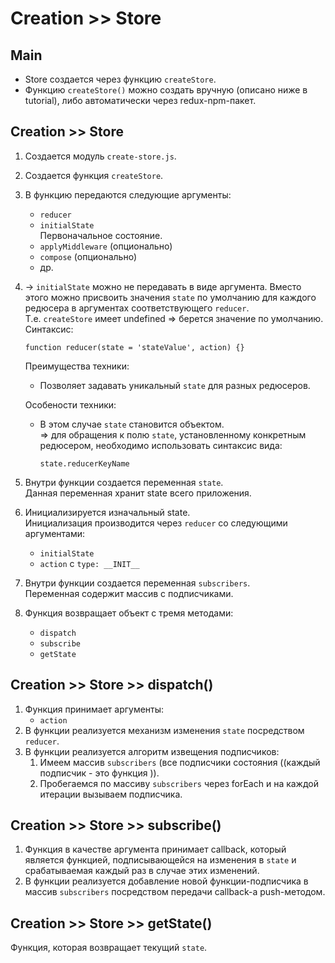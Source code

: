 # Creation >> Store

## Main
- Store создается через функцию `createStore`.
- Функцию `createStore()` можно создать вручную (описано ниже в tutorial), либо автоматически через redux-npm-пакет.

## Creation >> Store
1. Cоздается модуль `create-store.js`.
1. Создается функция `createStore`.
1. В функцию передаются следующие аргументы:
    - `reducer`  
    - `initialState`  
    Первоначальное состояние.
    - `applyMiddleware` (опционально)
    - `compose` (опционально)
    - др.
1. -> `initialState` можно не передавать в виде аргумента. Вместо этого можно присвоить значения `state` по умолчанию для каждого редюсера в аргументах соответствующего `reducer`.  
Т.е. `createStore` имеет undefined => берется значение по умолчанию.  
Синтаксис:

    ```
    function reducer(state = 'stateValue', action) {}
    ``` 
    Преимущества техники:
      - Позволяет задавать уникальный `state` для разных редюсеров.

    Особености техники: 
      - В этом случае `state` становится объектом.  
      => для обращения к полю `state`, установленному конкретным редюсером, необходимо использовать синтаксис вида:

        ```
        state.reducerKeyName
        ```
1. Внутри функции создается переменная `state`.  
Данная переменная хранит state всего приложения.
1. Инициализируется изначальный state.  
Инициализация производится через `reducer` cо следующими аргументами:
    - `initialState`
    - `action` c `type: __INIT__`
1. Внутри функции создается переменная `subscribers`.  
Переменная содержит массив с подписчиками.
1. Функция возвращает объект с тремя методами:
    - `dispatch`
    - `subscribe`
    - `getState`

## Creation >> Store >> dispatch()
1. Функция принимает аргументы:
    - `action`
1. В функции реализуется механизм изменения `state` посредством `reducer`.
1. В функции реализуется алгоритм извещения подписчиков:
    1. Имеем массив `subscribers` (все подписчики состояния ((каждый подписчик - это функция )).
    1. Пробегаемся по массиву `subscribers` через forEach и на каждой итерации вызываем подписчика.

## Creation >> Store >> subscribe()
1. Функция в качестве аргумента принимает callback, который является  функцией, подписывающейся на изменения в `state` и срабатываемая каждый раз в случае этих изменений.
1. В функции реализуется добавление новой функции-подписчика в массив `subscribers` посредством передачи callback-а push-методом.

## Creation >> Store >> getState()
Функция, которая возвращает текущий `state`.